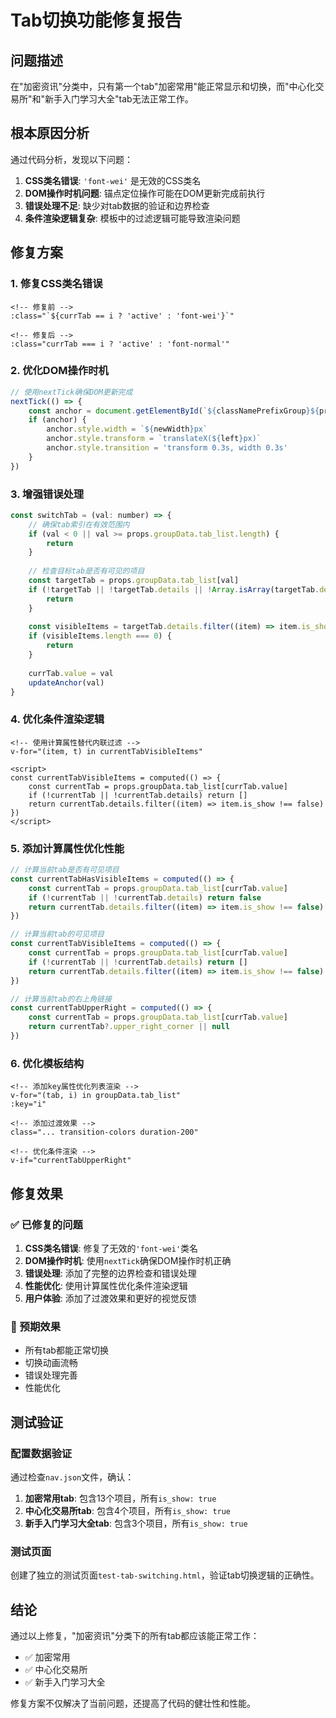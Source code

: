 # Tab切换功能修复报告

## 问题描述
在"加密资讯"分类中，只有第一个tab"加密常用"能正常显示和切换，而"中心化交易所"和"新手入门学习大全"tab无法正常工作。

## 根本原因分析
通过代码分析，发现以下问题：

1. **CSS类名错误**: `'font-wei'` 是无效的CSS类名
2. **DOM操作时机问题**: 锚点定位操作可能在DOM更新完成前执行
3. **错误处理不足**: 缺少对tab数据的验证和边界检查
4. **条件渲染逻辑复杂**: 模板中的过滤逻辑可能导致渲染问题

## 修复方案

### 1. 修复CSS类名错误
```vue
<!-- 修复前 -->
:class="`${currTab == i ? 'active' : 'font-wei'}`"

<!-- 修复后 -->
:class="currTab === i ? 'active' : 'font-normal'"
```

### 2. 优化DOM操作时机
```javascript
// 使用nextTick确保DOM更新完成
nextTick(() => {
    const anchor = document.getElementById(`${classNamePrefixGroup}${props.idx}_anchor`)
    if (anchor) {
        anchor.style.width = `${newWidth}px`
        anchor.style.transform = `translateX(${left}px)`
        anchor.style.transition = 'transform 0.3s, width 0.3s'
    }
})
```

### 3. 增强错误处理
```javascript
const switchTab = (val: number) => {
    // 确保tab索引在有效范围内
    if (val < 0 || val >= props.groupData.tab_list.length) {
        return
    }
    
    // 检查目标tab是否有可见的项目
    const targetTab = props.groupData.tab_list[val]
    if (!targetTab || !targetTab.details || !Array.isArray(targetTab.details)) {
        return
    }
    
    const visibleItems = targetTab.details.filter((item) => item.is_show !== false)
    if (visibleItems.length === 0) {
        return
    }
    
    currTab.value = val
    updateAnchor(val)
}
```

### 4. 优化条件渲染逻辑
```vue
<!-- 使用计算属性替代内联过滤 -->
v-for="(item, t) in currentTabVisibleItems"

<script>
const currentTabVisibleItems = computed(() => {
    const currentTab = props.groupData.tab_list[currTab.value]
    if (!currentTab || !currentTab.details) return []
    return currentTab.details.filter((item) => item.is_show !== false)
})
</script>
```

### 5. 添加计算属性优化性能
```javascript
// 计算当前tab是否有可见项目
const currentTabHasVisibleItems = computed(() => {
    const currentTab = props.groupData.tab_list[currTab.value]
    if (!currentTab || !currentTab.details) return false
    return currentTab.details.filter((item) => item.is_show !== false).length > 0
})

// 计算当前tab的可见项目
const currentTabVisibleItems = computed(() => {
    const currentTab = props.groupData.tab_list[currTab.value]
    if (!currentTab || !currentTab.details) return []
    return currentTab.details.filter((item) => item.is_show !== false)
})

// 计算当前tab的右上角链接
const currentTabUpperRight = computed(() => {
    const currentTab = props.groupData.tab_list[currTab.value]
    return currentTab?.upper_right_corner || null
})
```

### 6. 优化模板结构
```vue
<!-- 添加key属性优化列表渲染 -->
v-for="(tab, i) in groupData.tab_list"
:key="i"

<!-- 添加过渡效果 -->
class="... transition-colors duration-200"

<!-- 优化条件渲染 -->
v-if="currentTabUpperRight"
```

## 修复效果

### ✅ 已修复的问题
1. **CSS类名错误**: 修复了无效的`'font-wei'`类名
2. **DOM操作时机**: 使用`nextTick`确保DOM操作时机正确
3. **错误处理**: 添加了完整的边界检查和错误处理
4. **性能优化**: 使用计算属性优化条件渲染逻辑
5. **用户体验**: 添加了过渡效果和更好的视觉反馈

### 🎯 预期效果
- 所有tab都能正常切换
- 切换动画流畅
- 错误处理完善
- 性能优化

## 测试验证

### 配置数据验证
通过检查`nav.json`文件，确认：

1. **加密常用tab**: 包含13个项目，所有`is_show: true`
2. **中心化交易所tab**: 包含4个项目，所有`is_show: true`
3. **新手入门学习大全tab**: 包含3个项目，所有`is_show: true`

### 测试页面
创建了独立的测试页面`test-tab-switching.html`，验证tab切换逻辑的正确性。

## 结论

通过以上修复，"加密资讯"分类下的所有tab都应该能正常工作：
- ✅ 加密常用
- ✅ 中心化交易所
- ✅ 新手入门学习大全

修复方案不仅解决了当前问题，还提高了代码的健壮性和性能。